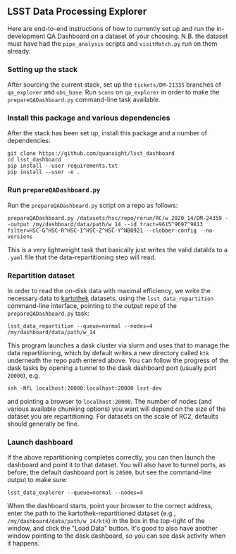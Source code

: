 ## LSST Data Processing Explorer

Here are end-to-end instructions of how to currently set up and run the in-development QA Dashboard on a dataset of your choosing.  N.B. the dataset must have had the `pipe_analysis` scripts and `visitMatch.py` run on them already.

### Setting up the stack

After sourcing the current stack, set up the `tickets/DM-21335` branches of `qa_explorer` and `obs_base`.  Run `scons` on `qa_explorer` in order to make the `prepareQADashboard.py` command-line task available.

### Install this package and various dependencies

After the stack has been set up, install this package and a number of dependencies:
```
git clone https://github.com/quansight/lsst_dashboard
cd lsst_dashboard
pip install --user requirements.txt
pip install --user -e .
```

### Run `prepareQADashboard.py`

Run the `prepareQADashboard.py` script on a repo as follows:

```
prepareQADashboard.py /datasets/hsc/repo/rerun/RC/w_2020_14/DM-24359 --output /my/dashboard/data/path/w_14 --id tract=9615^9697^9813  filter=HSC-G^HSC-R^HSC-I^HSC-Z^HSC-Y^NB0921 --clobber-config --no-versions
```

This is a very lightweight task that basically just writes the valid dataIds to a `.yaml` file that the data-repartitioning step will read.

### Repartition dataset

In order to read the on-disk data with maximal efficiency, we write the necessary data to [kartothek](https://kartothek.readthedocs.io/en/latest/) datasets, using the `lsst_data_repartition` command-line interface, pointing to the *output* repo of the `prepareQADashboard.py` task:

```
lsst_data_repartition --queue=normal --nodes=4 /my/dashboard/data/path/w_14
```

This program launches a dask cluster via slurm and uses that to manage the data repartitioning, which by default writes a new directory called `ktk` underneath the repo path entered above.  You can follow the progress of the dask tasks by opening a tunnel to the dask dashboard port (usually port `20000`), e.g.

```
ssh -NfL localhost:20000:localhost:20000 lsst-dev
```

and pointing a browser to `localhost:20000`.  The number of nodes (and various available chunking options) you want will depend on the size of the dataset you are repartitioning.  For datasets on the scale of RC2, defaults should generally be fine.

### Launch dashboard

If the above repartitioning completes correctly, you can then launch the dashboard and point it to that dataset.  You will also have to tunnel ports, as before; the default dashboard port is `20500`, but see the command-line output to make sure:

```
lsst_data_explorer --queue=normal --nodes=4
```

When the dashboard starts, point your browser to the correct address, enter the path to the kartothek-repartitioned dataset (e.g., `/my/dashboard/data/path/w_14/ktk`) in the box in the top-right of the window, and click the "Load Data" button.  It's good to also have another window pointing to the dask dashboard, so you can see dask activity when it happens.
